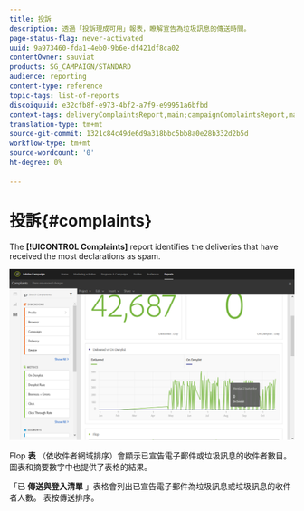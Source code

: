 ```yaml
---
title: 投訴
description: 透過「投訴現成可用」報表，瞭解宣告為垃圾訊息的傳送時間。
page-status-flag: never-activated
uuid: 9a973460-fda1-4eb0-9b6e-df421df8ca02
contentOwner: sauviat
products: SG_CAMPAIGN/STANDARD
audience: reporting
content-type: reference
topic-tags: list-of-reports
discoiquuid: e32cfb8f-e973-4bf2-a7f9-e99951a6bfbd
context-tags: deliveryComplaintsReport,main;campaignComplaintsReport,main;programComplaintsReport,main
translation-type: tm+mt
source-git-commit: 1321c84c49de6d9a318bbc5bb8a0e28b332d2b5d
workflow-type: tm+mt
source-wordcount: '0'
ht-degree: 0%

---
```



# 投訴{#complaints}

The **[!UICONTROL Complaints]** report identifies the deliveries that have received the most declarations as spam.

![](assets/delivery_reports_complaints.png)

Flop **表** （依收件者網域排序）會顯示已宣告電子郵件或垃圾訊息的收件者數目。 圖表和摘要數字中也提供了表格的結果。

「已 **傳送與登入清單** 」表格會列出已宣告電子郵件為垃圾訊息或垃圾訊息的收件者人數。 表按傳送排序。

